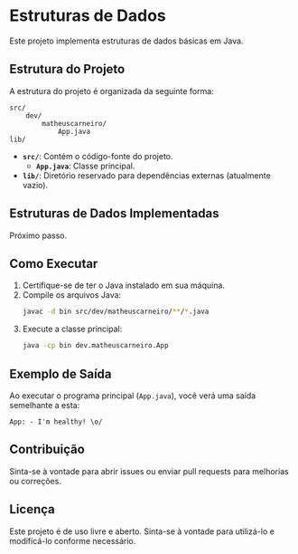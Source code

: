 # Estruturas de Dados

Este projeto implementa estruturas de dados básicas em Java.

## Estrutura do Projeto

A estrutura do projeto é organizada da seguinte forma:

```
src/
    dev/
        matheuscarneiro/
            App.java
lib/
```

- **`src/`**: Contém o código-fonte do projeto.
  - **`App.java`**: Classe principal.
- **`lib/`**: Diretório reservado para dependências externas (atualmente vazio).

## Estruturas de Dados Implementadas

Próximo passo.

## Como Executar

1. Certifique-se de ter o Java instalado em sua máquina.
2. Compile os arquivos Java:
   ```bash
   javac -d bin src/dev/matheuscarneiro/**/*.java
   ```
3. Execute a classe principal:
   ```bash
   java -cp bin dev.matheuscarneiro.App
   ```

## Exemplo de Saída

Ao executar o programa principal (`App.java`), você verá uma saída semelhante a esta:

```
App: - I'm healthy! \o/
```

## Contribuição

Sinta-se à vontade para abrir issues ou enviar pull requests para melhorias ou correções.

## Licença

Este projeto é de uso livre e aberto. Sinta-se à vontade para utilizá-lo e modificá-lo conforme necessário.
